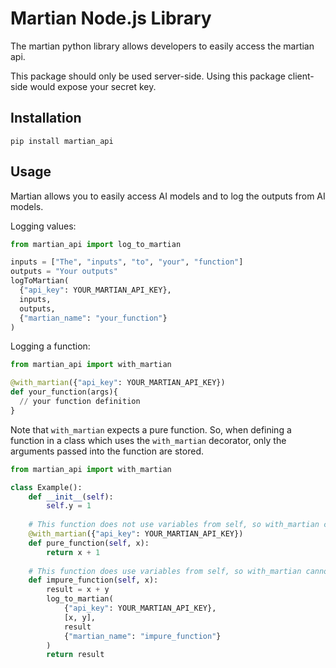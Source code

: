 # Martian Node.js Library
The martian python library allows developers to easily access the martian api.

This package should only be used server-side. Using this package client-side would expose your secret key.

## Installation
```pip install martian_api```

## Usage
Martian allows you to easily access AI models and to log the outputs from AI models.

Logging values:
```python
from martian_api import log_to_martian

inputs = ["The", "inputs", "to", "your", "function"]
outputs = "Your outputs"
logToMartian(
  {"api_key": YOUR_MARTIAN_API_KEY},
  inputs,
  outputs,
  {"martian_name": "your_function"}
)
```

Logging a function:
```python
from martian_api import with_martian

@with_martian({"api_key": YOUR_MARTIAN_API_KEY})
def your_function(args){
  // your function definition
}
```

Note that `with_martian` expects a pure function. So, when defining a function in a class
which uses the `with_martian` decorator, only the arguments passed into the function are stored.
```python
from martian_api import with_martian

class Example():
    def __init__(self):
        self.y = 1
        
    # This function does not use variables from self, so with_martian can be used
    @with_martian({"api_key": YOUR_MARTIAN_API_KEY})
    def pure_function(self, x):
        return x + 1
        
    # This function does use variables from self, so with_martian cannot be used
    def impure_function(self, x):
        result = x + y
        log_to_martian(
            {"api_key": YOUR_MARTIAN_API_KEY},
            [x, y],
            result
            {"martian_name": "impure_function"}
        )
        return result
```

[//]: # (Maybe add logging for functions belonging to objects)